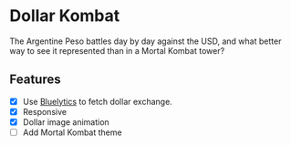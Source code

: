 # Dollar Kombat
The Argentine Peso battles day by day against the USD, and what better way to see it represented than in a Mortal Kombat tower?

## Features
- [x] Use [Bluelytics](https://api.bluelytics.com.ar/v2/latest) to fetch dollar exchange.
- [x] Responsive
- [x] Dollar image animation
- [ ] Add Mortal Kombat theme
